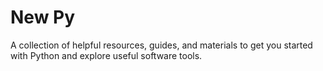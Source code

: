# New Py

A collection of helpful resources, guides, and materials to get you started with Python and explore useful software tools.

